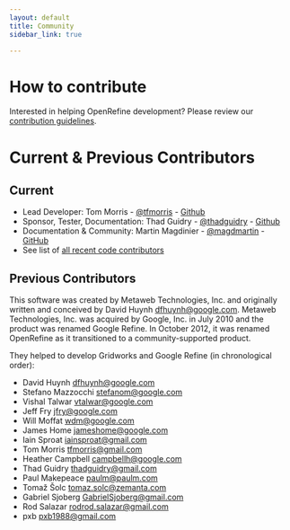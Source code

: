 ```yaml
---
layout: default
title: Community
sidebar_link: true

---
```

<div id="content">
  <h1 id="how-to-contribute">How to contribute</h1>

<p>Interested in helping OpenRefine development? Please review our <a href="https://github.com/OpenRefine/OpenRefine/blob/master/CONTRIBUTING.md">contribution guidelines</a>.</p>

<p><h1> Current &amp; Previous Contributors</h1></p>

<p><h2>Current </h2></p>

<ul>
  <li>Lead Developer: Tom Morris - <a href="https://twitter.com/tfmorris">@tfmorris</a> - <a href="https://github.com/tfmorris">Github</a></li>
  <li>Sponsor, Tester, Documentation: Thad Guidry - <a href="http://twitter.com/thadguidry">@thadguidry</a> - <a href="https://github.com/thadguidry">Github</a></li>
  <li>Documentation &amp; Community: Martin Magdinier - <a href="http://twitter.com/magdmartin">@magdmartin</a> - <a href="https://github.com/magdmartin">GitHub</a></li>
  <li>See list of <a href="https://github.com/OpenRefine/OpenRefine/graphs/contributors">all recent code contributors </a></li>
</ul>

<p><h2>Previous Contributors</h2>
This software was created by Metaweb Technologies, Inc. and originally written and conceived by David Huynh <a href="mailto:dfhuynh@google.com">dfhuynh@google.com</a>. Metaweb Technologies, Inc. was acquired by Google, Inc. in July 2010 and the product was renamed Google Refine. In October 2012, it was renamed OpenRefine as it transitioned to a community-supported product.</p>

<p>They helped to develop Gridworks and Google Refine (in chronological order):</p>

<ul>
  <li>David Huynh <a href="mailto:dfhuynh@google.com">dfhuynh@google.com</a></li>
  <li>Stefano Mazzocchi <a href="mailto:stefanom@google.com">stefanom@google.com</a></li>
  <li>Vishal Talwar <a href="mailto:vtalwar@google.com">vtalwar@google.com</a></li>
  <li>Jeff Fry <a href="mailto:jfry@google.com">jfry@google.com</a></li>
  <li>Will Moffat <a href="mailto:wdm@google.com">wdm@google.com</a></li>
  <li>James Home <a href="mailto:jameshome@google.com">jameshome@google.com</a></li>
  <li>Iain Sproat <a href="mailto:iainsproat@gmail.com">iainsproat@gmail.com</a></li>
  <li>Tom Morris <a href="mailto:tfmorris@gmail.com">tfmorris@gmail.com</a></li>
  <li>Heather Campbell <a href="mailto:campbellh@google.com">campbellh@google.com</a></li>
  <li>Thad Guidry <a href="mailto:thadguidry@gmail.com">thadguidry@gmail.com</a></li>
  <li>Paul Makepeace <a href="mailto:paulm@paulm.com">paulm@paulm.com</a></li>
  <li>Tomaž Šolc <a href="mailto:tomaz.solc@zemanta.com">tomaz.solc@zemanta.com</a></li>
  <li>Gabriel Sjoberg <a href="mailto:GabrielSjoberg@gmail.com">GabrielSjoberg@gmail.com</a></li>
  <li>Rod Salazar <a href="mailto:rodrod.salazar@gmail.com">rodrod.salazar@gmail.com</a></li>
  <li>pxb <a href="mailto:pxb1988@gmail.com">pxb1988@gmail.com</a></li>
</ul>

  </div>
  
